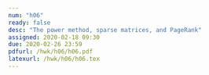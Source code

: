 ```yaml
---
num: "h06"
ready: false
desc: "The power method, sparse matrices, and PageRank"
assigned: 2020-02-18 09:30
due: 2020-02-26 23:59
pdfurl: /hwk/h06/h06.pdf
latexurl: /hwk/h06/h06.tex
---
```

